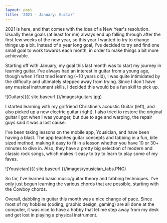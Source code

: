 ```yaml
---
layout: post
title: '2021 - January: Guitar'
---
```


2021 is here, and that comes with the idea of a New Year's resolution. Usually these goals (at least for me) always end up falling through after the first few weeks of the new year, so this year I wanted to try to change things up a bit. Instead of a year long goal, I've decided to try and find one small goal to work towards each month, in order to make things a bit more achievable.

Starting off with January, my goal this last month was to start my journey in learning guitar. I've always had an interest in guitar from a young age, though when I first tried learning (~10 years old), I was quite intimidated by the difficulty and ultimately stepped away from trying. Since I don't have any musical instrument skills, I decided this would be a fun skill to pick up.

![Guitars]({{ site.baseurl }}/images/guitars.jpg)

I started learning with my girlfriend Christine's acoustic Guitar (left), and also picked up a new electric guitar (right). I also tried to restore the original guitar I got when I was younger, but due to age and warping, the repair guys said it was a lost cause.

I've been taking lessons on the mobile app, Yousician, and have been having a blast. The app teaches guitar concepts and tabbing in a fun, bite sized method, making it easy to fit in a lesson whether you have 10 or 30+ minutes to dive in. Also, they have a pretty big selection of modern and classic rock songs, which makes it easy to try to learn to play some of my faves.

![Yousician]({{ site.baseurl }}/images/yousician_tabs.PNG)

So far, I've learned basic music/guitar theory and tabbing techniques. I've only just begun learning the various chords that are possible, starting with the Cowboy chords.

Overall, dabbling in guitar this month was a nice change of pace. Since most of my hobbies (coding, graphic design, gaming) are all done at the computer, it was nice to have a hobby that let me step away from my desk and get lost in playing a physical instrument.
